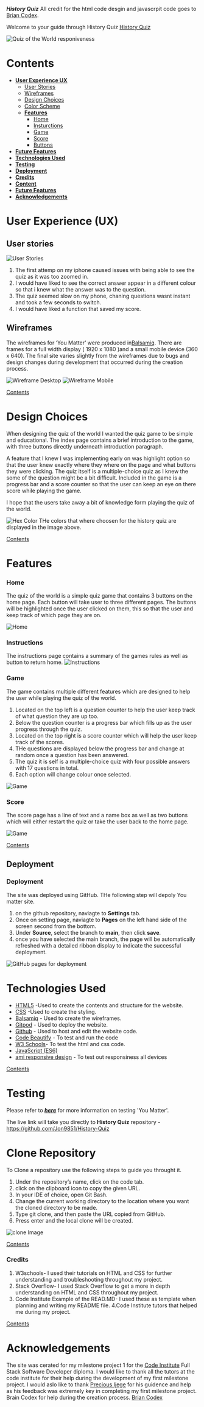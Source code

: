 **_History Quiz_**
All credit for the html code desgin and javascrpit code goes to [Brian Codex](https://github.com/briancodex/quiz-app-js).

Welcome to your guide through History Quiz <a href="https://jon9851.github.io/History-Quiz/" target="_blank" rel="noopner">History Quiz</a>

![Quiz of the World responiveness](assets/images/world.png)

# Contents

* [**User Experience UX**](<#user-experience-ux>)
  * [User Stories](<#user-stories>)
  * [Wireframes](<#wireframes>)
  * [Design Choices](<#design-choices>)
  * [Color Scheme](<#color-scheme>)
  * [**Features**](<#features>)
      * [Home](<#Home>)
      * [Insturctions](<#Instructions>)
      * [Game](<#Game>)
      * [Score](<#Score>)
      * [Buttons](<#Buttons>)
* [**Future Features**](<#future-features>)
* [**Technologies Used**](<#Technologies-Used>)
* [**Testing**](<#testing>)
* [**Deployment**](<#deployment>)
* [**Credits**](<#credits>)
* [**Content**](<#content>)
* [**Future Features**](<Future-Features>)
* [**Acknowledgements**](<#acknowledgements>)                

# User Experience (UX)

## User stories

![User Stories](assets/images/usertest.png)

1. The first attemp on my iphone caused issues with being able to see the quiz as it was too zoomed in.
2. I would have liked to see the correct answer appear in a different colour so that i knew what the answer was to the question.
3. The quiz seemed slow on my phone, chaning questions wasnt instant and took a few seconds to switch.
4. I would have liked a function that saved my score.

## Wireframes
The wireframes for ‘You Matter’ were produced in[Balsamiq](https://balsamiq.com).
There are frames for a full width display ( 1920 x 1080 )and a small mobile 
device (360 x 640). The final site varies slightly from the wireframes due to bugs and design 
changes during development that occurred during the creation process.
 

![Wireframe Desktop](assets/images/historywire.png)
![Wireframe Mobile](assets/images/mobilequiz.png)

[Contents](<#contents>)

# Design Choices
 When designing the quiz of the world I wanted the quiz game to be simple and educational. The index page contains a brief introduction to the game, with three buttons directly underneath introduction paragraph. 
 
 A feature that I knew I was implementing early on was highlight option so that the user knew exactly where they where on the page and what buttons they were clicking. The quiz itself is a multiple-choice quiz as I knew the some of the question might be a bit difficult. Included in the game is a progress bar and a score counter so that the user can keep an eye on there score while playing the game.
 
 I hope that the users take away a bit of knowledge form playing the quiz of the world.

![Hex Color](assets/images/hexquiz.png)
 THe colors that where choosen for the history quiz are displayed in the image above.

[Contents](<#contents>)

# Features
### Home
The quiz of the world is a simple quiz game that contains 3 buttons on the home page. Each button will take user to three different pages. The buttons will be highlighted once the user clicked on them, this so that the user and keep track of which page they are on.

![Home](assets/images/home.png)

### Instructions
The instructions page contains a summary of the games rules as well as button to return home.
![Instructions](assets/images/instructions.png)

### Game
The game contains multiple different features which are designed to help the user while playing the quiz of the world.

1.	Located on the top left is a question counter to help the user keep track of what question they are up too.
2.	Below the question counter is a progress bar which fills up as the user progress through the quiz.
3.	Located on the top right is a score counter which will help the user keep track of the scores. 
4.	THe questions are displayed below the progress bar and change at random once a question has been answered.
5.	The quiz it is self is a multiple-choice quiz with four possible answers with 17 questions in total.
6.	Each option will change colour once selected. 

![Game](assets/images/game.png)

### Score
The score page has a line of text and a name box as well as two buttons which will either restart the quiz or take the user back to the home page. 

![Game](assets/images/score.png)

[Contents](<#contents>)

## Deployment

  ### **Deployment**

  The site was deployed using GitHub. THe following step will depoly You matter site.
  1. on the github repository, naviagte to **Settings** tab.
  2. Once on setting page, naviagte to **Pages** on the left hand side of the screen second from the bottom.
  3. Under **Source**, select the branch to **main**, then click **save**.
  4.  once you have selected the main branch, the page will be automatically refreshed with a detailed ribbon display to indicate the successful deployment. 
 
 ![GitHub pages for deployment](assets/images/github.jpg)
 
 # Technologies Used
   
* [HTML5](https://html.spec.whatwg.org/) -Used to create the contents and structure for the website.
* [CSS](https://www.w3.org/Style/CSS/Overview.en.html) -Used to create the styling.
* [Balsamiq](https://balsamiq.com/wireframes/) - Used to create the wireframes.
* [Gitpod](https://www.gitpod.io/#get-started) - Used to deploy the website.
* [Github](https://github.com/) - Used to host and edit the website code.
* [Code Beautify](https://codebeautify.org/jsvalidate) - To test and run the code
* [W3 Schools](https://validator.w3.org/)- To test the html and css code.
* [JavaScript (ES6)](https://open-vsx.gitpod.io/vscode/item?itemName=xabikos.JavaScriptSnippets)
* [ami responsive design](http://ami.responsivedesign.is) - To test out responsiness all devices

[Contents](<#contents>)

# Testing
 Please refer to [**_here_**](TESTING.md) for more information on testing 'You Matter'.

The live link will take you directly to **History Quiz** repository - https://github.com/Jon9851/History-Quiz
  
  # Clone  Repository
   To Clone a repository use the following steps to guide you throught it.
   1. Under the repository’s name, click on the code tab.
   2. click on the clipboard icon to copy the given URL.
   3. In your IDE of choice, open Git Bash.
   4. Change the current working directory to the location where you want the cloned directory to be made.
   5. Type git clone, and then paste the URL copied from GitHub.
   6. Press enter and the local clone will be created.

   ![clone Image ](assets/images/clone.png)



[Contents](<#contents>)

### Credits
1. W3schools- I used their tutorials on HTML and CSS for further understanding and troubleshooting  throughout my project.
2. Stack Overflow- I used Stack Overflow to get a more in depth understanding on HTML and CSS throughout my project.
3. Code Institute Example of the READ.MD- I used these as template when planning and writing my README file.
4.Code Institute tutors that helped me during my project.

[Contents](<#contents>)

# Acknowledgements
 
 The site was cerated for my milestone project 1 for the [Code Institute](https://codeinstitute.net/) Full Stack Software Developer diploma. I would like to thank all the tutors at the code institute for their help during the development of my first milestone project. I would aslo like to thank [Precious Ijege](https://www.linkedin.com/in/precious-ijege-908a00168/) for his guidence and help as his feedback was extremely key in completing my first milestone project.
 Brain Codex for help during the creation process. [Brian Codex](https://github.com/briancodex/quiz-app-js)